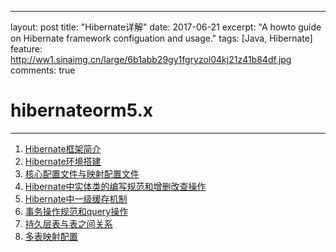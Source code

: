 ---
layout: post
title: "Hibernate详解"
date: 2017-06-21
excerpt: "A howto guide on Hibernate framework configuation and usage."
tags: [Java, Hibernate]
feature: http://ww1.sinaimg.cn/large/6b1abb29gy1fgryzol04kj21z41b84df.jpg
comments: true

# hibernateorm5.x

__________
1. [Hibernate框架简介](https://github.com/user3301/hibernateorm5.x/blob/master/hibernate_ORM.md)
2. [Hibernate环境搭建](https://github.com/user3301/hibernateorm5.x/blob/master/hibernate_config.md)
3. [核心配置文件与映射配置文件](https://github.com/user3301/hibernateorm5.x/blob/master/hibernate_configuration_file.md)
4. [Hibernate中实体类的编写规范和增删改查操作](https://github.com/user3301/hibernateorm5.x/blob/master/entity_management.md)
5. [Hibernate中一级缓存机制](https://github.com/user3301/hibernateorm5.x/blob/master/hibernate_1st_level_cache.md)
6. [事务操作规范和query操作](https://github.com/user3301/hibernateorm5.x/blob/master/Hibernate_transaction%26query.md)
7. [持久层表与表之间关系](https://github.com/user3301/hibernateorm5.x/blob/master/multi_entities_mgt.md)
8. [多表映射配置](https://github.com/user3301/hibernateorm5.x/blob/master/many_to_many.md)
